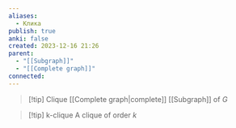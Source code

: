 ```yaml
---
aliases:
  - Клика
publish: true
anki: false
created: 2023-12-16 21:26
parent:
  - "[[Subgraph]]"
  - "[[Complete graph]]"
connected:
---
```


> [!tip] Сlique
> [[Complete graph|complete]] [[Subgraph]] of $G$

> [!tip] k-clique
> A clique of order ${} k$






























